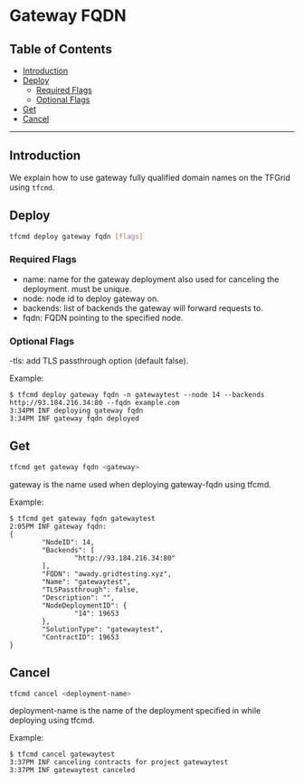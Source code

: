 <h1>Gateway FQDN</h1>

<h2>Table of Contents</h2>

- [Introduction](#introduction)
- [Deploy](#deploy)
  - [Required Flags](#required-flags)
  - [Optional Flags](#optional-flags)
- [Get](#get)
- [Cancel](#cancel)

***

## Introduction

We explain how to use gateway fully qualified domain names on the TFGrid using `tfcmd`.

## Deploy

```bash
tfcmd deploy gateway fqdn [flags]
```

### Required Flags

- name: name for the gateway deployment also used for canceling the deployment. must be unique.
- node: node id to deploy gateway on.
- backends: list of backends the gateway will forward requests to.
- fqdn: FQDN pointing to the specified node.

### Optional Flags

-tls: add TLS passthrough option (default false).

Example:

```console
$ tfcmd deploy gateway fqdn -n gatewaytest --node 14 --backends http://93.184.216.34:80 --fqdn example.com
3:34PM INF deploying gateway fqdn
3:34PM INF gateway fqdn deployed
```

## Get

```bash
tfcmd get gateway fqdn <gateway>
```

gateway is the name used when deploying gateway-fqdn using tfcmd.

Example:

```console
$ tfcmd get gateway fqdn gatewaytest
2:05PM INF gateway fqdn:
{
        "NodeID": 14,
        "Backends": [
                "http://93.184.216.34:80"
        ],
        "FQDN": "awady.gridtesting.xyz",
        "Name": "gatewaytest",
        "TLSPassthrough": false,
        "Description": "",
        "NodeDeploymentID": {
                "14": 19653
        },
        "SolutionType": "gatewaytest",
        "ContractID": 19653
}
```

## Cancel

```bash
tfcmd cancel <deployment-name>
```

deployment-name is the name of the deployment specified in while deploying using tfcmd.

Example:

```console
$ tfcmd cancel gatewaytest
3:37PM INF canceling contracts for project gatewaytest
3:37PM INF gatewaytest canceled
```